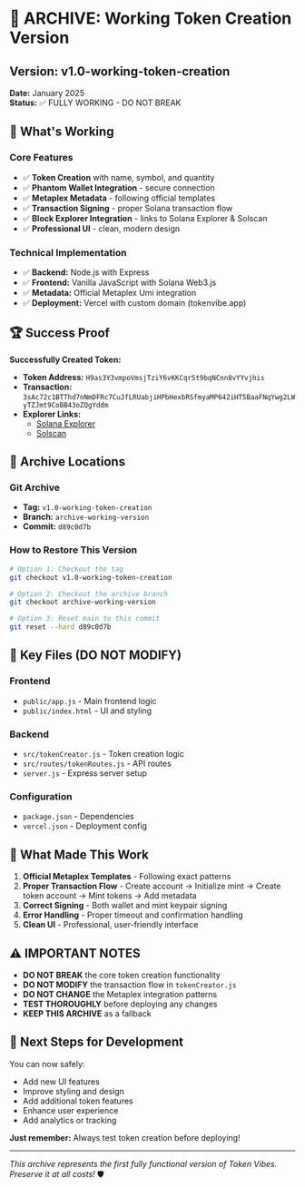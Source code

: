 # 🎉 ARCHIVE: Working Token Creation Version

## Version: v1.0-working-token-creation
**Date:** January 2025  
**Status:** ✅ FULLY WORKING - DO NOT BREAK

## 🚀 What's Working

### Core Features
- ✅ **Token Creation** with name, symbol, and quantity
- ✅ **Phantom Wallet Integration** - secure connection
- ✅ **Metaplex Metadata** - following official templates
- ✅ **Transaction Signing** - proper Solana transaction flow
- ✅ **Block Explorer Integration** - links to Solana Explorer & Solscan
- ✅ **Professional UI** - clean, modern design

### Technical Implementation
- ✅ **Backend:** Node.js with Express
- ✅ **Frontend:** Vanilla JavaScript with Solana Web3.js
- ✅ **Metadata:** Official Metaplex Umi integration
- ✅ **Deployment:** Vercel with custom domain (tokenvibe.app)

## 🏆 Success Proof

**Successfully Created Token:**
- **Token Address:** `H9as3Y3vmpoVmsjTziY6vKKCqrSt9bqNCnn8vYYvjhis`
- **Transaction:** `3sAc72c1BTThd7nNmDFRc7CuJfLRUabjiHPbHexbRSfmyaMP642iHT5BaaFNqYwg2LWyTZJmt9CoBB43oZQgYddm`
- **Explorer Links:** 
  - [Solana Explorer](https://explorer.solana.com/tx/3sAc72c1BTThd7nNmDFRc7CuJfLRUabjiHPbHexbRSfmyaMP642iHT5BaaFNqYwg2LWyTZJmt9CoBB43oZQgYddm)
  - [Solscan](https://solscan.io/token/H9as3Y3vmpoVmsjTziY6vKKCqrSt9bqNCnn8vYYvjhis)

## 📁 Archive Locations

### Git Archive
- **Tag:** `v1.0-working-token-creation`
- **Branch:** `archive-working-version`
- **Commit:** `d89c0d7b`

### How to Restore This Version
```bash
# Option 1: Checkout the tag
git checkout v1.0-working-token-creation

# Option 2: Checkout the archive branch
git checkout archive-working-version

# Option 3: Reset main to this commit
git reset --hard d89c0d7b
```

## 🔧 Key Files (DO NOT MODIFY)

### Frontend
- `public/app.js` - Main frontend logic
- `public/index.html` - UI and styling

### Backend
- `src/tokenCreator.js` - Token creation logic
- `src/routes/tokenRoutes.js` - API routes
- `server.js` - Express server setup

### Configuration
- `package.json` - Dependencies
- `vercel.json` - Deployment config

## 🎯 What Made This Work

1. **Official Metaplex Templates** - Following exact patterns
2. **Proper Transaction Flow** - Create account → Initialize mint → Create token account → Mint tokens → Add metadata
3. **Correct Signing** - Both wallet and mint keypair signing
4. **Error Handling** - Proper timeout and confirmation handling
5. **Clean UI** - Professional, user-friendly interface

## ⚠️ IMPORTANT NOTES

- **DO NOT BREAK** the core token creation functionality
- **DO NOT MODIFY** the transaction flow in `tokenCreator.js`
- **DO NOT CHANGE** the Metaplex integration patterns
- **TEST THOROUGHLY** before deploying any changes
- **KEEP THIS ARCHIVE** as a fallback

## 🚀 Next Steps for Development

You can now safely:
- Add new UI features
- Improve styling and design
- Add additional token features
- Enhance user experience
- Add analytics or tracking

**Just remember:** Always test token creation before deploying!

---

*This archive represents the first fully functional version of Token Vibes. Preserve it at all costs!* 🛡️
